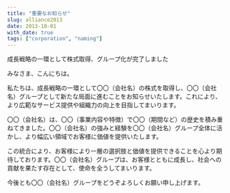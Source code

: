 ```yaml
---
title: "重要なお知らせ"
slug: alliance2013
date: 2013-10-01
with_date: true
tags: ["corporation", "naming"]
---
```


成長戦略の一環として株式取得、グループ化が完了しました

<!--more-->

みなさま、こんにちは。

私たちは、成長戦略の一環として〇〇（会社名）の株式を取得し、〇〇（会社名）グループとして新たな局面に進むことをお知らせいたします。これにより、より広範なサービス提供や組織力の向上を目指してまいります。

〇〇（会社名）は、〇〇（事業内容や特徴）で〇〇（期間など）の歴史を積み重ねてきました。〇〇（会社名）の強みと経験を〇〇（会社名）グループ全体に活かし、より幅広い領域でお客様に価値を提供いたします。

この統合により、お客様により一層の選択肢と価値を提供できることを心より期待しております。〇〇（会社名）グループは、お客様とともに成長し、社会への貢献を果たす存在として、使命を全うしてまいります。

今後とも〇〇（会社名）グループをどうぞよろしくお願い申し上げます。
